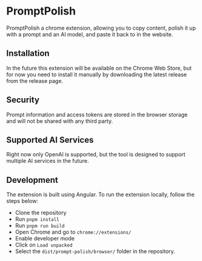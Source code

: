 # PromptPolish

PromptPolish a chrome extension, allowing you to copy content, polish it up with a prompt and an AI model, and paste it back to in the website.

## Installation

In the future this extension will be available on the Chrome Web Store, but for now you need to install it manually by downloading the latest release from the release page.

## Security

Prompt information and access tokens are stored in the browser storage and will not be shared with any third party.

## Supported AI Services

Right now only OpenAI is supported, but the tool is designed to support multiple AI services in the future.

## Development

The extension is built using Angular. To run the extension locally, follow the steps below:

- Clone the repository
- Run `pnpm install`
- Run `pnpm run build`
- Open Chrome and go to `chrome://extensions/`
- Enable developer mode
- Click on `Load unpacked`
- Select the `dist/prompt-polish/browser/` folder in the repository.
